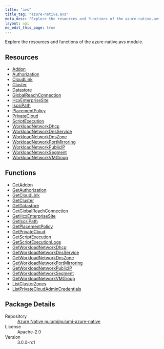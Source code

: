 ```yaml
---
title: "avs"
title_tag: "azure-native.avs"
meta_desc: "Explore the resources and functions of the azure-native.avs module."
layout: api
no_edit_this_page: true
---
```


<!-- WARNING: this file was generated by Pulumi Docs Generator. -->
<!-- Do not edit by hand unless you're certain you know what you are doing! -->

Explore the resources and functions of the azure-native.avs module.

<h2 id="resources">Resources</h2>
<ul class="api">
    <li><a href="addon/" title="Addon">Addon</a></li>
    <li><a href="authorization/" title="Authorization">Authorization</a></li>
    <li><a href="cloudlink/" title="CloudLink">CloudLink</a></li>
    <li><a href="cluster/" title="Cluster">Cluster</a></li>
    <li><a href="datastore/" title="Datastore">Datastore</a></li>
    <li><a href="globalreachconnection/" title="GlobalReachConnection">GlobalReachConnection</a></li>
    <li><a href="hcxenterprisesite/" title="HcxEnterpriseSite">HcxEnterpriseSite</a></li>
    <li><a href="iscsipath/" title="IscsiPath">IscsiPath</a></li>
    <li><a href="placementpolicy/" title="PlacementPolicy">PlacementPolicy</a></li>
    <li><a href="privatecloud/" title="PrivateCloud">PrivateCloud</a></li>
    <li><a href="scriptexecution/" title="ScriptExecution">ScriptExecution</a></li>
    <li><a href="workloadnetworkdhcp/" title="WorkloadNetworkDhcp">WorkloadNetworkDhcp</a></li>
    <li><a href="workloadnetworkdnsservice/" title="WorkloadNetworkDnsService">WorkloadNetworkDnsService</a></li>
    <li><a href="workloadnetworkdnszone/" title="WorkloadNetworkDnsZone">WorkloadNetworkDnsZone</a></li>
    <li><a href="workloadnetworkportmirroring/" title="WorkloadNetworkPortMirroring">WorkloadNetworkPortMirroring</a></li>
    <li><a href="workloadnetworkpublicip/" title="WorkloadNetworkPublicIP">WorkloadNetworkPublicIP</a></li>
    <li><a href="workloadnetworksegment/" title="WorkloadNetworkSegment">WorkloadNetworkSegment</a></li>
    <li><a href="workloadnetworkvmgroup/" title="WorkloadNetworkVMGroup">WorkloadNetworkVMGroup</a></li>
</ul>

<h2 id="functions">Functions</h2>
<ul class="api">
    <li><a href="getaddon/" title="GetAddon">GetAddon</a></li>
    <li><a href="getauthorization/" title="GetAuthorization">GetAuthorization</a></li>
    <li><a href="getcloudlink/" title="GetCloudLink">GetCloudLink</a></li>
    <li><a href="getcluster/" title="GetCluster">GetCluster</a></li>
    <li><a href="getdatastore/" title="GetDatastore">GetDatastore</a></li>
    <li><a href="getglobalreachconnection/" title="GetGlobalReachConnection">GetGlobalReachConnection</a></li>
    <li><a href="gethcxenterprisesite/" title="GetHcxEnterpriseSite">GetHcxEnterpriseSite</a></li>
    <li><a href="getiscsipath/" title="GetIscsiPath">GetIscsiPath</a></li>
    <li><a href="getplacementpolicy/" title="GetPlacementPolicy">GetPlacementPolicy</a></li>
    <li><a href="getprivatecloud/" title="GetPrivateCloud">GetPrivateCloud</a></li>
    <li><a href="getscriptexecution/" title="GetScriptExecution">GetScriptExecution</a></li>
    <li><a href="getscriptexecutionlogs/" title="GetScriptExecutionLogs">GetScriptExecutionLogs</a></li>
    <li><a href="getworkloadnetworkdhcp/" title="GetWorkloadNetworkDhcp">GetWorkloadNetworkDhcp</a></li>
    <li><a href="getworkloadnetworkdnsservice/" title="GetWorkloadNetworkDnsService">GetWorkloadNetworkDnsService</a></li>
    <li><a href="getworkloadnetworkdnszone/" title="GetWorkloadNetworkDnsZone">GetWorkloadNetworkDnsZone</a></li>
    <li><a href="getworkloadnetworkportmirroring/" title="GetWorkloadNetworkPortMirroring">GetWorkloadNetworkPortMirroring</a></li>
    <li><a href="getworkloadnetworkpublicip/" title="GetWorkloadNetworkPublicIP">GetWorkloadNetworkPublicIP</a></li>
    <li><a href="getworkloadnetworksegment/" title="GetWorkloadNetworkSegment">GetWorkloadNetworkSegment</a></li>
    <li><a href="getworkloadnetworkvmgroup/" title="GetWorkloadNetworkVMGroup">GetWorkloadNetworkVMGroup</a></li>
    <li><a href="listclusterzones/" title="ListClusterZones">ListClusterZones</a></li>
    <li><a href="listprivatecloudadmincredentials/" title="ListPrivateCloudAdminCredentials">ListPrivateCloudAdminCredentials</a></li>
</ul>

<h2 id="package-details">Package Details</h2>
<dl class="package-details">
	<dt>Repository</dt>
	<dd><a href="https://github.com/pulumi/pulumi-azure-native">Azure Native pulumi/pulumi-azure-native</a></dd>
	<dt>License</dt>
	<dd>Apache-2.0</dd>
	<dt>Version</dt>
	<dd>3.0.0-rc1</dd>
</dl>

